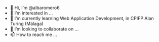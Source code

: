 - 👋 Hi, I’m @albaromero6
- 👀 I’m interested in ...
- 🌱 I’m currently learning Web Application Development, in CPIFP Alan Turing (Málaga)
- 💞️ I’m looking to collaborate on ...
- 📫 How to reach me ...

<!---
albaromero6/albaromero6 is a ✨ special ✨ repository because its `README.md` (this file) appears on your GitHub profile.
You can click the Preview link to take a look at your changes.
--->
